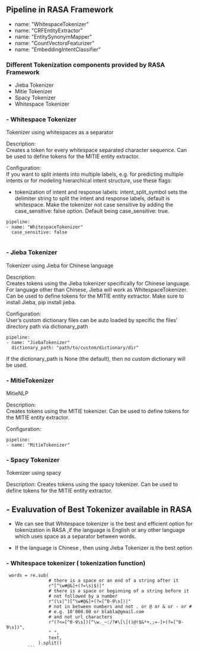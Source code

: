 
## Pipeline in RASA Framework

- name: "WhitespaceTokenizer"
- name: "CRFEntityExtractor"
- name: "EntitySynonymMapper"
- name: "CountVectorsFeaturizer"
- name: "EmbeddingIntentClassifier"


### Different Tokenization components provided by RASA Framework

- Jieba Tokenizer
- Mitie Tokenizer
- Spacy Tokenizer
- Whitespace Tokenizer


### - Whitespace Tokenizer
	
Tokenizer using whitespaces as a separator

Description:	
Creates a token for every whitespace separated character sequence. Can be used to define tokens for the MITIE entity extractor.

Configuration:	
If you want to split intents into multiple labels, e.g. for predicting multiple intents or for modeling hierarchical intent structure, use these flags:

- tokenization of intent and response labels:
intent_split_symbol sets the delimiter string to split the intent and response labels, default is whitespace.
Make the tokenizer not case sensitive by adding the case_sensitive: false option. Default being case_sensitive: true.

``` 
pipeline:
- name: "WhitespaceTokenizer"
  case_sensitive: false
  
  ```
### - Jieba Tokenizer

	
Tokenizer using Jieba for Chinese language

Description:	
Creates tokens using the Jieba tokenizer specifically for Chinese language. For language other than Chinese, Jieba will work as WhitespaceTokenizer. Can be used to define tokens for the MITIE entity extractor. Make sure to install Jieba, pip install jieba.

Configuration:	
User’s custom dictionary files can be auto loaded by specific the files’ directory path via dictionary_path

```
pipeline:
- name: "JiebaTokenizer"
  dictionary_path: "path/to/custom/dictionary/dir"
```

If the dictionary_path is None (the default), then no custom dictionary will be used.


### - MitieTokenizer
	
MitieNLP

Description:	
Creates tokens using the MITIE tokenizer. Can be used to define tokens for the MITIE entity extractor.

Configuration:

```
pipeline:
- name: "MitieTokenizer"
```
### - Spacy Tokenizer

Tokenizer using spacy

Description:	Creates tokens using the spacy tokenizer. Can be used to define tokens for the MITIE entity extractor.


## - Evaluvation of Best Tokenizer available in RASA

- We can see that Whitespace tokenizer is the best and efficient option for tokenization in RASA ,if the language is English or any other language which uses space as a separator between words.

- If the language is Chinese , then using Jieba Tokenizer is the best option

### - Whitespace tokenizer ( tokenization function)

``` 
 words = re.sub(
                # there is a space or an end of a string after it
                r"[^\w#@&]+(?=\s|$)|"
                # there is a space or beginning of a string before it
                # not followed by a number
                r"(\s|^)[^\w#@&]+(?=[^0-9\s])|"
                # not in between numbers and not . or @ or & or - or #
                # e.g. 10'000.00 or blabla@gmail.com
                # and not url characters
                r"(?<=[^0-9\s])[^\w._~:/?#\[\]()@!$&*+,;=-]+(?=[^0-9\s])",
                " ",
                text,
            ).split()
	    ```
	    
